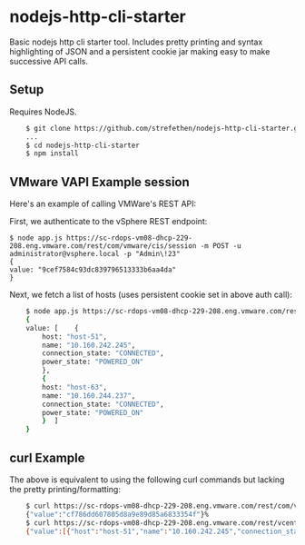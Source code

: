 # nodejs-http-cli-starter
Basic nodejs http cli starter tool. Includes pretty printing and syntax highlighting of JSON and a persistent cookie jar making easy to make successive API calls.

## Setup
Requires NodeJS.

```bash
    $ git clone https://github.com/strefethen/nodejs-http-cli-starter.git
    ...
    $ cd nodejs-http-cli-starter
    $ npm install
```

## VMware VAPI Example session
Here's an example of calling VMWare's REST API:

First, we authenticate to the vSphere REST endpoint:

    $ node app.js https://sc-rdops-vm08-dhcp-229-208.eng.vmware.com/rest/com/vmware/cis/session -m POST -u administrator@vsphere.local -p "Admin\!23"
    {
    value: "9cef7584c93dc839796513333b6aa4da"
    }

Next, we fetch a list of hosts (uses persistent cookie set in above auth call):

```bash
    $ node app.js https://sc-rdops-vm08-dhcp-229-208.eng.vmware.com/rest/vcenter/host
    {
    value: [    {
        host: "host-51",
        name: "10.160.242.245",
        connection_state: "CONNECTED",
        power_state: "POWERED_ON"
        },
        {
        host: "host-63",
        name: "10.160.244.237",
        connection_state: "CONNECTED",
        power_state: "POWERED_ON"
        }  ]
    }
```

## curl Example
The above is equivalent to using the following curl commands but lacking the pretty printing/formatting:

```bash
    $ curl https://sc-rdops-vm08-dhcp-229-208.eng.vmware.com/rest/com/vmware/cis/session  -u "administrator@vsphere.local:Admin\!23" -k -X POST -c cookie-jar.txt
    {"value":"cf786dd607805d8a9e89d85a6833354f"}%
    $ curl https://sc-rdops-vm08-dhcp-229-208.eng.vmware.com/rest/vcenter/host -k -b cookie-jar.txt
    {"value":[{"host":"host-51","name":"10.160.242.245","connection_state":"CONNECTED","power_state":"POWERED_ON"},{"host":"host-63","name":"10.160.244.237","connection_state":"CONNECTED","power_state":"POWERED_ON"}]}%
```
